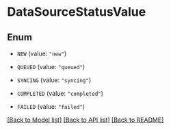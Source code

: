 # DataSourceStatusValue

## Enum


* `NEW` (value: `"new"`)

* `QUEUED` (value: `"queued"`)

* `SYNCING` (value: `"syncing"`)

* `COMPLETED` (value: `"completed"`)

* `FAILED` (value: `"failed"`)


[[Back to Model list]](../README.md#documentation-for-models) [[Back to API list]](../README.md#documentation-for-api-endpoints) [[Back to README]](../README.md)


